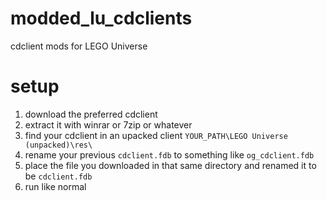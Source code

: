 # modded_lu_cdclients
cdclient mods for LEGO Universe

# setup
1. download the preferred cdclient
2. extract it with winrar or 7zip or whatever
3. find your cdclient in an upacked client `YOUR_PATH\LEGO Universe (unpacked)\res\`
4. rename your previous `cdclient.fdb` to something like `og_cdclient.fdb`
5. place the file you downloaded in that same directory and renamed it to be `cdclient.fdb`
6. run like normal
